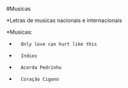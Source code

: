 #Musicas 

*Letras de musicas nacionais e internacionais

*Musicas:
 *       Only love can hurt like this
 *       Indios 
 *       Acorda Pedrinho
 *       Coração Cigano
